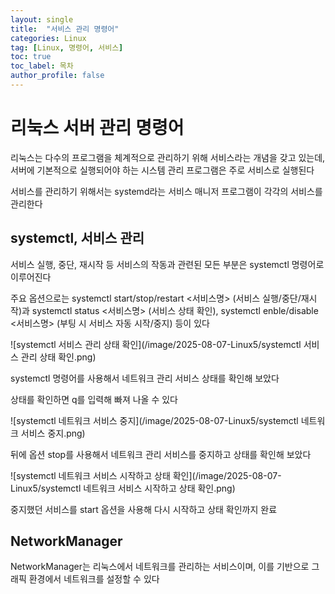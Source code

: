```yaml
---
layout: single
title:  "서비스 관리 명령어"
categories: Linux
tag: [Linux, 명령어, 서비스]
toc: true
toc_label: 목차
author_profile: false
---
```


# 리눅스 서버 관리 명령어

리눅스는 다수의 프로그램을 체계적으로 관리하기 위해 서비스라는 개념을 갖고 있는데, 서버에 기본적으로 실행되어야 하는 시스템 관리 프로그램은 주로 서비스로 실행된다

서비스를 관리하기 위해서는 systemd라는 서비스 매니저 프로그램이 각각의 서비스를 관리한다

## systemctl, 서비스 관리

서비스 실행, 중단, 재시작 등 서비스의 작동과 관련된 모든 부분은 systemctl 명령어로 이루어진다

주요 옵션으로는 systemctl start/stop/restart <서비스명> (서비스 실행/중단/재시작)과
systemctl status <서비스명> (서비스 상태 확인), systemctl enble/disable <서비스명> (부팅 시 서비스 자동 시작/중지) 등이 있다

![systemctl 서비스 관리 상태 확인](/image/2025-08-07-Linux5/systemctl 서비스 관리 상태 확인.png)

systemctl 명령어를 사용해서 네트워크 관리 서비스 상태를 확인해 보았다

상태를 확인하면 q를 입력해 빠져 나올 수 있다

![systemctl 네트워크 서비스 중지](/image/2025-08-07-Linux5/systemctl 네트워크 서비스 중지.png)

뒤에 옵션 stop를 사용해서 네트워크 관리 서비스를 중지하고 상태를 확인해 보았다

![systemctl 네트워크 서비스 시작하고 상태 확인](/image/2025-08-07-Linux5/systemctl 네트워크 서비스 시작하고 상태 확인.png)

중지했던 서비스를 start 옵션을 사용해 다시 시작하고 상태 확인까지 완료

## NetworkManager

NetworkManager는 리눅스에서 네트워크를 관리하는 서비스이며, 이를 기반으로 그래픽 환경에서 네트워크를 설정할 수 있다